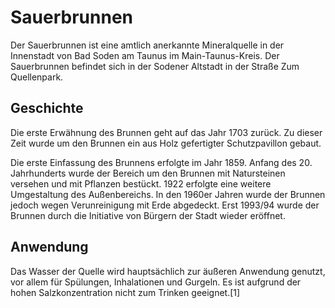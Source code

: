 # Sauerbrunnen
Der Sauerbrunnen ist eine amtlich anerkannte Mineralquelle in der Innenstadt von Bad Soden am Taunus im Main-Taunus-Kreis. Der Sauerbrunnen befindet sich in der Sodener Altstadt in der Straße Zum Quellenpark. 

## Geschichte
Die erste Erwähnung des Brunnen geht auf das Jahr 1703 zurück. Zu dieser Zeit wurde um den Brunnen ein aus Holz gefertigter Schutzpavillon gebaut.

Die erste Einfassung des Brunnens erfolgte im Jahr 1859. Anfang des 20. Jahrhunderts wurde der Bereich um den Brunnen mit Natursteinen versehen und mit Pflanzen bestückt. 1922 erfolgte eine weitere Umgestaltung des Außenbereichs. In den 1960er Jahren wurde der Brunnen jedoch wegen Verunreinigung mit Erde abgedeckt. Erst 1993/94 wurde der Brunnen durch die Initiative von Bürgern der Stadt wieder eröffnet. 

## Anwendung
Das Wasser der Quelle wird hauptsächlich zur äußeren Anwendung genutzt, vor allem für Spülungen, Inhalationen und Gurgeln. Es ist aufgrund der hohen Salzkonzentration nicht zum Trinken geeignet.[1]